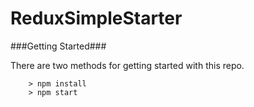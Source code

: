 # ReduxSimpleStarter

###Getting Started###

There are two methods for getting started with this repo.

```
	> npm install
	> npm start
```
